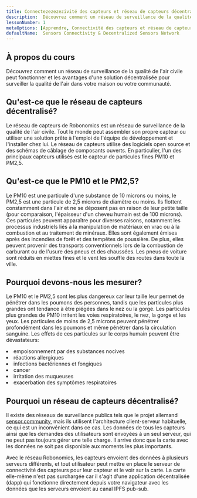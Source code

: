 ```yaml
---
title: Connectezezezezivité des capteurs et réseau de capteurs décentralisé
description:  Découvrez comment un réseau de surveillance de la qualité de l'air civile peut fonctionner et les avantages d'une solution décentralisée pour surveiller la qualité de l'air dans votre maison ou votre communauté.
lessonNumber: 1
metaOptions: [Apprendre, Connectivité des capteurs et réseau de capteurs décentralisé]
defaultName:  Sensors Connectivity & Decentralized Sensors Network
---
```


## À propos du cours

Découvrez comment un réseau de surveillance de la qualité de l'air civile peut fonctionner et les avantages d'une solution décentralisée pour surveiller la qualité de l'air dans votre maison ou votre communauté.

## Qu'est-ce que le réseau de capteurs décentralisé?

Le réseau de capteurs de Robonomics est un réseau de surveillance de la qualité de l'air civile. Tout le monde peut assembler son propre capteur ou utiliser une solution prête à l'emploi de l'équipe de développement et l'installer chez lui. Le réseau de capteurs utilise des logiciels open source et des schémas de câblage de composants ouverts. En particulier, l'un des principaux capteurs utilisés est le capteur de particules fines PM10 et PM2,5.


## Qu'est-ce que le PM10 et le PM2,5?

Le PM10 est une particule d'une substance de 10 microns ou moins, le PM2,5 est une particule de 2,5 microns de diamètre ou moins. Ils flottent constamment dans l'air et ne se déposent pas en raison de leur petite taille (pour comparaison, l'épaisseur d'un cheveu humain est de 100 microns). Ces particules peuvent apparaître pour diverses raisons, notamment les processus industriels liés à la manipulation de matériaux en vrac ou à la combustion et au traitement de minéraux. Elles sont également émises après des incendies de forêt et des tempêtes de poussière. De plus, elles peuvent provenir des transports conventionnels lors de la combustion de carburant ou de l'usure des pneus et des chaussées. Les pneus de voiture sont réduits en miettes fines et le vent les souffle des routes dans toute la ville.

## Pourquoi devons-nous les mesurer?

Le PM10 et le PM2,5 sont les plus dangereux car leur taille leur permet de pénétrer dans les poumons des personnes, tandis que les particules plus grandes ont tendance à être piégées dans le nez ou la gorge. Les particules plus grandes de PM10 irritent les voies respiratoires, le nez, la gorge et les yeux. Les particules de moins de 2,5 microns peuvent pénétrer profondément dans les poumons et même pénétrer dans la circulation sanguine. Les effets de ces particules sur le corps humain peuvent être dévastateurs:

<List>

<li>empoisonnement par des substances nocives</li>
<li>réactions allergiques</li>
<li>infections bactériennes et fongiques</li>
<li>cancer</li>
<li>irritation des muqueuses</li>
<li>exacerbation des symptômes respiratoires</li>

</List>

## Pourquoi un réseau de capteurs décentralisé?

Il existe des réseaux de surveillance publics tels que le projet allemand [sensor.community](https://sensor.community), mais ils utilisent l'architecture client-serveur habituelle, ce qui est un inconvénient dans ce cas. Les données de tous les capteurs ainsi que les demandes des utilisateurs sont envoyées à un seul serveur, qui ne peut pas toujours gérer une telle charge. Il arrive donc que la carte avec les données ne soit pas disponible aux moments les plus importants.

Avec le réseau Robonomics, les capteurs envoient des données à plusieurs serveurs différents, et tout utilisateur peut mettre en place le serveur de connectivité des capteurs pour leur capteur et le voir sur la carte. La carte elle-même n'est pas surchargée car il s'agit d'une application décentralisée (dapp) qui fonctionne directement depuis votre navigateur avec les données que les serveurs envoient au canal IPFS pub-sub.